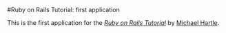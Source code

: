 #Ruby on Rails Tutorial: first application

This is the first application for the [*Ruby on Rails Tutorial*](
http://railstutorial.org) by [Michael Hartle](http://michealhartl.com/).